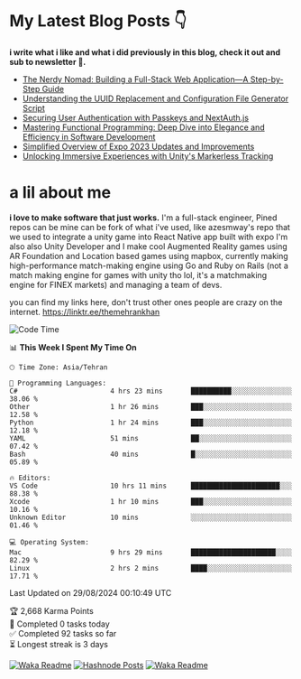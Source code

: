 # My Latest Blog Posts 👇
**i write what i like and what i did previously in this blog, check it out and sub to newsletter 🫡.**

<!-- HASHNODE_BLOG:START -->
- [The Nerdy Nomad: Building a Full-Stack Web Application—A Step-by-Step Guide](https://themehrankhan.hashnode.dev/the-nerdy-nomad-building-a-full-stack-web-applicationa-step-by-step-guide)
- [Understanding the UUID Replacement and Configuration File Generator Script](https://themehrankhan.hashnode.dev/understanding-the-uuid-replacement-and-configuration-file-generator-script)
- [Securing User Authentication with Passkeys and NextAuth.js](https://themehrankhan.hashnode.dev/securing-user-authentication-with-passkeys-and-nextauthjs)
- [Mastering Functional Programming: Deep Dive into Elegance and Efficiency in Software Development](https://themehrankhan.hashnode.dev/mastering-functional-programming-deep-dive-into-elegance-and-efficiency-in-software-development)
- [Simplified Overview of Expo 2023 Updates and Improvements](https://themehrankhan.hashnode.dev/expo-2023-updates-and-features-summary)
- [Unlocking Immersive Experiences with Unity's Markerless Tracking](https://themehrankhan.hashnode.dev/unlocking-immersive-experiences-with-unitys-markerless-tracking)

<!-- HASHNODE_BLOG:END -->

# a lil about me
**i love to make  software that just works.**
I'm a full-stack engineer, Pined repos can be mine can be fork of what i've used, like azesmway's repo that we used to integrate a unity game into React Native app built with expo I'm also also Unity Developer and I make cool Augmented Reality games using AR Foundation and Location based games using mapbox, currently making high-performance match-making engine using Go and Ruby on Rails (not a match making engine for games with unity tho lol, it's a matchmaking engine for FINEX markets) and managing a team of devs.

you can find my links here, don't trust other ones people are crazy on the internet.
https://linktr.ee/themehrankhan

<!--START_SECTION:waka-->
![Code Time](http://img.shields.io/badge/Code%20Time-603%20hrs%2025%20mins-blue)

📊 **This Week I Spent My Time On** 

```text
🕑︎ Time Zone: Asia/Tehran

💬 Programming Languages: 
C#                       4 hrs 23 mins       ██████████░░░░░░░░░░░░░░░   38.06 % 
Other                    1 hr 26 mins        ███░░░░░░░░░░░░░░░░░░░░░░   12.58 % 
Python                   1 hr 24 mins        ███░░░░░░░░░░░░░░░░░░░░░░   12.18 % 
YAML                     51 mins             ██░░░░░░░░░░░░░░░░░░░░░░░   07.42 % 
Bash                     40 mins             █░░░░░░░░░░░░░░░░░░░░░░░░   05.89 % 

🔥 Editors: 
VS Code                  10 hrs 11 mins      ██████████████████████░░░   88.38 % 
Xcode                    1 hr 10 mins        ███░░░░░░░░░░░░░░░░░░░░░░   10.16 % 
Unknown Editor           10 mins             ░░░░░░░░░░░░░░░░░░░░░░░░░   01.46 % 

💻 Operating System: 
Mac                      9 hrs 29 mins       █████████████████████░░░░   82.29 % 
Linux                    2 hrs 2 mins        ████░░░░░░░░░░░░░░░░░░░░░   17.71 % 
```


 Last Updated on 29/08/2024 00:10:49 UTC
<!--END_SECTION:waka-->

<!-- TODO-IST:START -->
🏆  2,668 Karma Points           
🌸  Completed 0 tasks today           
✅  Completed 92 tasks so far           
⏳  Longest streak is 3 days
<!-- TODO-IST:END -->

[![Waka Readme](https://github.com/TheMehranKhan/themehrankhan/actions/workflows/main.yml/badge.svg)](https://github.com/TheMehranKhan/themehrankhan/actions/workflows/main.yml)
[![Hashnode Posts](https://github.com/TheMehranKhan/themehrankhan/actions/workflows/hashnode.yml/badge.svg)](https://github.com/TheMehranKhan/themehrankhan/actions/workflows/hashnode.yml)
[![Waka Readme](https://github.com/TheMehranKhan/themehrankhan/actions/workflows/waka.yml/badge.svg)](https://github.com/TheMehranKhan/themehrankhan/actions/workflows/waka.yml)
